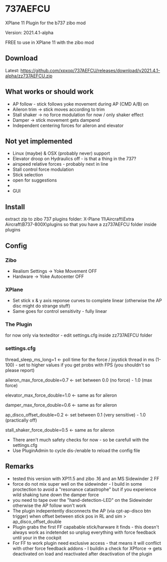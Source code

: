 # 737AEFCU
XPlane 11 Plugin for the b737 zibo mod

Version: 2021.4.1-alpha

FREE to use in XPlane 11 with the zibo mod

## Download

Latest: https://github.com/xpxop/737AEFCU/releases/download/v2021.4.1-alpha/zz737AEFCU.zip

## What works or should work

* AP follow - stick follows yoke movement during AP (CMD A/B) on
* Aileron trim -> stick moves according to trim
* Stall shaker -> no force modulation for now / only shaker effect
* Damper -> stick movement gets dampend
* Independent centering forces for aileron and elevator

## Not yet implemented

* Linux (maybe) & OSX (probably never) support
* Elevator droop on Hydraulics off - is that a thing in the 737?
* airspeed relative forces - probably next in line
* Stall control force modulation
* Stick selection
* open for suggestions
*
* GUI

## Install

extract zip to zibo 737 plugins folder: X-Plane 11\Aircraft\Extra Aircraft\B737-800X\plugins so that you have a zz737AEFCU folder inside plugins

## Config

### Zibo

* Realism Settings -> Yoke Movement OFF
* Hardware -> Yoke Autocenter OFF

### XPlane

* Set stick x & y axis reponse curves to complete linear (otherwise the AP disc might do strange stuff)
* Same goes for control sensitivity - fully linear 

### The Plugin
for now only via texteditor - edit settings.cfg inside zz737AEFCU folder

### settings.cfg

thread_sleep_ms_long=1 <- poll time for the force / joystick thread in ms (1-100) - set to higher values if you get probs with FPS (you shouldn't so please report) 

aileron_max_force_double=0.7 <- set between 0.0 (no force) - 1.0 (max force)  

elevator_max_force_double=1.0 <- same as for aileron

damper_max_force_double=0.6 <- same as for aileron

ap_disco_offset_double=0.2 <- set between 0.1 (very sensitive) - 1.0 (practically off)

stall_shaker_force_double=0.5 <- same as for aileron

* There aren't much safety checks for now - so be carefull with the settings.cfg
* Use PluginAdmin to cycle dis-/enable to reload the config file

## Remarks

* tested this version with XP11.5 and zibo .16 and an MS Sidewinder 2 FF
* force do not mix super well on the sidewinder - I build in some proctection to avoid a "resonance catastrophe" but if you experience wild shaking tune down the damper force
* you need to tape over the "hand-detection-LED" on the Sidewinder otherwise the AP follow won't work
* The plugin indepentently disconnects the AP (via cpt-ap-disco btn trigger) when offset between stick pos in RL and sim > ap_disco_offset_double 
* Plugin grabs the first FF capabable stick/harware it finds - this doesn't always work as indetendet so unplug everything with force feedback until your in the cockpit
* For FF to work plugin need exclusive access - that means it will conflict with other force feedback addons - I buildin a check for XPforce -> gets deactivated on load and reactivated after deactivation of the plugin

